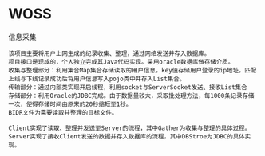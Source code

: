 # WOSS
信息采集

    该项目主要将用户上网生成的纪录收集、整理，通过网络发送并存入数据库。
    项目接口是现成的，个人独立完成其Java代码实现。采用oracle数据库做存储介质。
    收集与整理部分：利用集合Map集合存储读取的用户信息，key值存储用户登录的ip地址，匹配上线与下线记录成功后将用户信息写入pojo类中并存入List集合。
    传输部分：通过内部类实现开启线程，利用socket与ServerSocket发送、接收List集合
    存储部分：利用Oracle的JDBC完成。由于数据量较大，采取批处理方法，每1000条记录存储一次，使得存储时间由原来的20秒缩短至1秒。
    BIDR文件为需要读取并整理的目标文件。

    Client实现了读取、整理并发送至Server的流程，其中Gather为收集与整理的具体过程。
    Server实现了接收Client发送的数据并存入数据库的流程，其中DBStroe为JDBC的具体实现。
